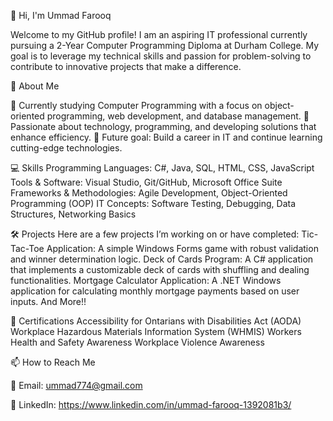👋 Hi, I'm Ummad Farooq

Welcome to my GitHub profile! I am an aspiring IT professional currently pursuing a 2-Year Computer Programming Diploma at Durham College. My goal is to leverage my technical skills and passion for problem-solving to contribute to innovative projects that make a difference.

🚀 About Me

🔭 Currently studying Computer Programming with a focus on object-oriented programming, web development, and database management.
🌱 Passionate about technology, programming, and developing solutions that enhance efficiency.
🎯 Future goal: Build a career in IT and continue learning cutting-edge technologies.

💻 Skills
Programming Languages: C#, Java, SQL, HTML, CSS, JavaScript
Tools & Software: Visual Studio, Git/GitHub, Microsoft Office Suite
Frameworks & Methodologies: Agile Development, Object-Oriented Programming (OOP)
IT Concepts: Software Testing, Debugging, Data Structures, Networking Basics

🛠️ Projects
Here are a few projects I’m working on or have completed:
Tic-Tac-Toe Application: A simple Windows Forms game with robust validation and winner determination logic.
Deck of Cards Program: A C# application that implements a customizable deck of cards with shuffling and dealing functionalities.
Mortgage Calculator Application: A .NET Windows application for calculating monthly mortgage payments based on user inputs.
And More!!

📜 Certifications
Accessibility for Ontarians with Disabilities Act (AODA)
Workplace Hazardous Materials Information System (WHMIS)
Workers Health and Safety Awareness
Workplace Violence Awareness

📫 How to Reach Me

📧 Email: ummad774@gmail.com

💼 LinkedIn: https://www.linkedin.com/in/ummad-farooq-1392081b3/
